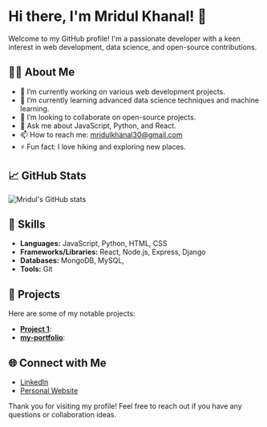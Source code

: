 # Hi there, I'm Mridul Khanal! 👋

Welcome to my GitHub profile! I'm a passionate developer with a keen interest in web development, data science, and open-source contributions.

## 🧑‍💻 About Me

- 🔭 I’m currently working on various web development projects.
- 🌱 I’m currently learning advanced data science techniques and machine learning.
- 👯 I’m looking to collaborate on open-source projects.
- 💬 Ask me about JavaScript, Python, and React.
- 📫 How to reach me: [mridulkhanal30@gmail.com](mailto:mridulkhanal30@gmail.com)
- ⚡ Fun fact: I love hiking and exploring new places.


## 📈 GitHub Stats

![Mridul's GitHub stats](https://github-readme-stats.vercel.app/api?username=Mridulkhanal&show_icons=true&theme=radical)
## 🚀 Skills

- **Languages:** JavaScript, Python, HTML, CSS
- **Frameworks/Libraries:** React, Node.js, Express, Django
- **Databases:** MongoDB, MySQL,
- **Tools:** Git

## 📂 Projects

Here are some of my notable projects:

- [**Project 1**](https://github.com/Mridulkhanal/mridul): 
- [**my-portfolio**](https://github.com/Mridulkhanal/my-portfolio):

## 🌐 Connect with Me

- [LinkedIn](https://[www.linkedin.com/in/mridulkhanal](https://www.linkedin.com/in/mridul-khanal-686028304/))
- [Personal Website](https://mridulkhanal.com.np)

Thank you for visiting my profile! Feel free to reach out if you have any questions or collaboration ideas.
